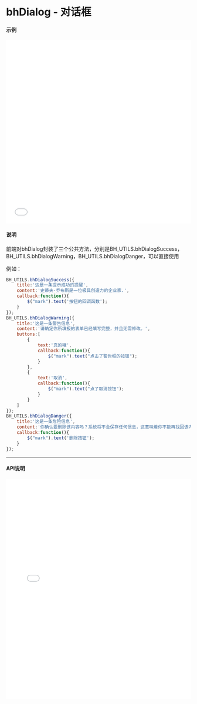 # bhDialog - 对话框


#### 示例

<iframe width="100%" height="500" src="//jsrun.net/c4pKp/embedded/all/light/" allowfullscreen="allowfullscreen" frameborder="0"></iframe>

#### 说明
前端对bhDialog封装了三个公共方法，分别是BH_UTILS.bhDialogSuccess，BH_UTILS.bhDialogWarning，BH_UTILS.bhDialogDanger，可以直接使用

例如：
```js
BH_UTILS.bhDialogSuccess({
    title:'这是一条提示成功的提醒',
    content:'史蒂夫·乔布斯是一位极具创造力的企业家.',
    callback:function(){
        $("mark").text('按钮的回调函数');
    }
});
BH_UTILS.bhDialogWarning({
    title:'这是一条警告信息',
    content:'请确定你所填报的表单已经填写完整，并且无需修改。',
    buttons:[
        {
            text:'真的哦',
            callback:function(){
                $("mark").text("点击了警告框的按钮");
            }
        },
        {
            text:'取消',
            callback:function(){
                $("mark").text("点了取消按钮");
            }
        }
    ]
});
BH_UTILS.bhDialogDanger({
    title:'这是一条危险信息',
    content:'你确认要删除该内容吗？系统将不会保存任何信息，这意味着你不能再找回该内容。你确定吗？',
    callback:function(){
        $("mark").text('删除按钮');
    }
});
```


*****
#### API说明

<iframe width="100%" height="600" src="/docs/1.0/module-bhDialog.html" frameborder="0" id="innerFrame"></iframe>